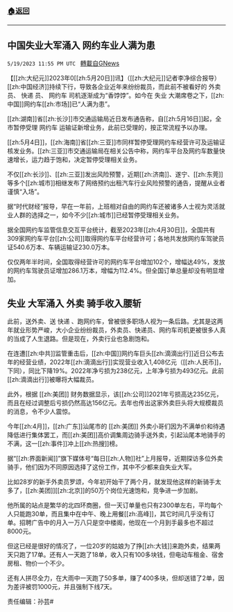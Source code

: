 ###  [:house:返回](README.md)
---


## 中国失业大军涌入 网约车业人满为患
`5/19/2023 11:55 PM UTC ` [轉載自GNews](https://gnews.org/articles/1316098)


【[[zh:大纪元]]2023年0[[zh:5月20日]]讯】（[[zh:大纪元]]记者李净综合报导）[[zh:中国经济]]持续下行，导致各企业近年来纷纷裁员，而此前不被看好的 外卖 员、 快递 员、 网约车 司机逐渐成为“香饽饽”。如今在 失业 大潮席卷之下，[[zh:中国]]网约车[[zh:市场]]已“人满为患”。

[[zh:湖南]]省[[zh:长沙]]市交通运输局近日发布通告称，自[[zh:5月16日]]起，全市暂停受理 网约车 运输证新增业务，此前已受理的，按正常流程予以办理。

[[zh:5月4日]]，[[zh:海南]]省[[zh:三亚]]市同样暂停受理网约车经营许可及运输证核发业务。[[zh:三亚]]市交通运输局在相关公告中称，网约车平台及网约车数量快速增长，运力趋于饱和，决定暂停受理相关业务。

不仅[[zh:长沙]]、[[zh:三亚]]发出风险预警，近期[[zh:济南]]、遂宁、[[zh:东莞]]等多个[[zh:城市]]相继发布了网络预约出租汽车行业风险预警的通告，提醒从业者谨慎“入场”。

据“时代财经”报导，早在一年前，上班相对自由的网约车还被诸多人士视为灵活就业人群的选择之一，如今不少[[zh:城市]]已经暂停受理相关业务。

据全国网约车监管信息交互平台统计，截至2023年[[zh:4月30日]]，全国共有309家网约车平台[[zh:公司]]取得网约车平台经营许可；各地共发放网约车驾驶员证540.6万本、车辆运输证230.0万本。

仅仅两年半时间，全国取得经营许可的网约车平台增加102个，增幅达49%，发放的网约车驾驶员证增加286.1万本，增幅为112.4%。但全国订单总量却没有明显增加。

##  失业 大军涌入 外卖  骑手收入腰斩

此前，送外卖、送 快递 、跑网约车，曾被很多职场人视为一条后路。尤其是这两年就业形势严峻，大小企业纷纷裁员，外卖员、快递员、网约车司机更被很多人真的当成了人生退路。但是现在，外卖行业也急剧饱和。

在连遭[[zh:中共]]监管重击后，[[zh:中国]]网约车巨头[[zh:滴滴出行]]近日公布去年的经营业绩，2022年[[zh:滴滴出行]]实现营业收入1,408亿元（[[zh:人民币]]，下同），同比下降19%。2022年净亏损为238亿元，上年净亏损为493亿元。此前[[zh:滴滴出行]]被曝将大幅裁员。

此外，根据 [[zh:美团]] 财务数据显示，该[[zh:公司]]2021年亏损高达235亿元，而且在经过调整后亏损仍然高达156亿元。去年也传出这家外卖巨头将大规模裁员的消息，令不少人震惊。

今年[[zh:4月]]，[[zh:广东]]汕尾市的 [[zh:美团]] 外卖小哥们因为不满单价和待遇降低进行集体罢工，而[[zh:美团]]高价调集周边骑手送外卖，引起汕尾本地骑手的不满，这一[[zh:事件]]冲上[[zh:热搜]]榜。

据“[[zh:界面新闻]]”旗下媒体号“每日[[zh:人物]]社”上月报导，近期探访多位外卖骑手，他们因为不同原因选择了这份工作，其中不少都来自失业大军。

比如28岁的新手外卖员罗颂，今年初开始干了两个月，就发现他这样的新骑手太多了，[[zh:美团]][[zh:北京]]的50万个岗位光速饱和，竞争进一步加剧。

他所属的站点是繁华的北四环商圈，但一天订单量也只有2300单左右，平均每个人只能跑30单，而且集中在中午、晚上用餐[[zh:高峰]]，其它时间几乎没有订单。招聘广告中的月入一万八只是空中楼阁，他现在一个月到手最多也不超过8000元。

但这已经是很好的情况了，一位20岁的姑娘为了挣[[zh:大钱]]来跑外卖，结果两天只跑了17单。还有人一天跑了18单，收入只有100多块钱，但电动车租金、宿舍房租、物价一个不少。

还有人拼尽全力，在大雨中一天跑了50多单，赚了400多块，但却送错了2单，因为差评被罚1000元，并且强制下线7天。

责任编辑：孙芸#

